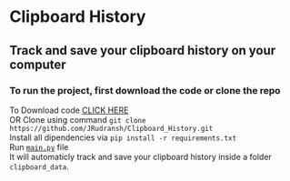 # Clipboard History

## Track and save your clipboard history on your computer

### To run the project, first download the code or clone the repo

To Download code [CLICK HERE](https://github.com/JRudransh/Clipboard_History/archive/master.zip) <br>
OR Clone using command `git clone https://github.com/JRudransh/Clipboard_History.git` <br>
Install all dipendencies via `pip install -r requirements.txt` <br>
Run [`main.py`](https://github.com/JRudransh/Clipboard_History/blob/master/main.py) file <br>
It will automaticly track and save your clipboard history inside a folder `clipboard_data`.
